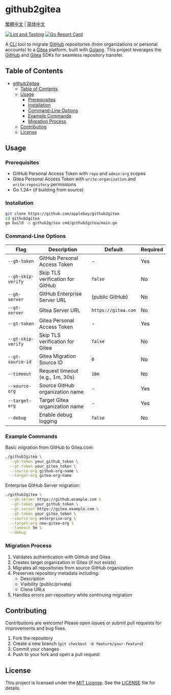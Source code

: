 # github2gitea

[繁體中文](README.zh-TW.md) | [简体中文](README.zh-CN.md)

[![Lint and Testing](https://github.com/appleboy/github2gitea/actions/workflows/testing.yml/badge.svg)](https://github.com/appleboy/github2gitea/actions/workflows/testing.yml)
[![Go Report Card](https://goreportcard.com/badge/github.com/appleboy/github2gitea)](https://goreportcard.com/report/github.com/appleboy/github2gitea)

A [CLI](https://en.wikipedia.org/wiki/Command-line_interface) tool to migrate [GitHub](https://github.com/) repositories (from organizations or personal accounts) to a [Gitea](https://about.gitea.com/) platform, built with [Golang](https://go.dev/). This project leverages the [GitHub](https://github.com/) and [Gitea](https://pkg.go.dev/code.gitea.io/sdk/gitea) SDKs for seamless repository transfer.

## Table of Contents

- [github2gitea](#github2gitea)
  - [Table of Contents](#table-of-contents)
  - [Usage](#usage)
    - [Prerequisites](#prerequisites)
    - [Installation](#installation)
    - [Command-Line Options](#command-line-options)
    - [Example Commands](#example-commands)
    - [Migration Process](#migration-process)
  - [Contributing](#contributing)
  - [License](#license)

## Usage

### Prerequisites

- GitHub Personal Access Token with `repo` and `admin:org` scopes
- Gitea Personal Access Token with `write:organization` and `write:repository` permissions
- Go 1.24+ (if building from source)

### Installation

```bash
git clone https://github.com/appleboy/github2gitea
cd github2gitea
go build -o github2gitea cmd/github2gitea/main.go
```

### Command-Line Options

| Flag               | Description                      | Default             | Required |
| ------------------ | -------------------------------- | ------------------- | -------- |
| `--gh-token`       | GitHub Personal Access Token     | -                   | Yes      |
| `--gh-skip-verify` | Skip TLS verification for GitHub | `false`             | No       |
| `--gh-server`      | GitHub Enterprise Server URL     | (public GitHub)     | No       |
| `--gt-server`      | Gitea Server URL                 | `https://gitea.com` | No       |
| `--gt-token`       | Gitea Personal Access Token      | -                   | Yes      |
| `--gt-skip-verify` | Skip TLS verification for Gitea  | `false`             | No       |
| `--gt-source-id`   | Gitea Migration Source ID        | `0`                 | No       |
| `--timeout`        | Request timeout (e.g., 1m, 30s)  | `10m`               | No       |
| `--source-org`     | Source GitHub organization name  | -                   | Yes      |
| `--target-org`     | Target Gitea organization name   | -                   | Yes      |
| `--debug`          | Enable debug logging             | `false`             | No       |

### Example Commands

Basic migration from GitHub to Gitea.com:

```bash
./github2gitea \
  --gh-token your_github_token \
  --gt-token your_gitea_token \
  --source-org github-org-name \
  --target-org gitea-org-name
```

Enterprise GitHub Server migration:

```bash
./github2gitea \
  --gh-server https://github.example.com \
  --gh-token your_github_token \
  --gt-server https://gitea.example.com \
  --gt-token your_gitea_token \
  --source-org enterprise-org \
  --target-org new-gitea-org \
  --timeout 5m \
  --debug
```

### Migration Process

1. Validates authentication with GitHub and Gitea
2. Creates target organization in Gitea (if not exists)
3. Migrates all repositories from source GitHub organization
4. Preserves repository metadata including:
   - Description
   - Visibility (public/private)
   - Clone URLs
5. Handles errors per-repository while continuing migration

## Contributing

Contributions are welcome! Please open issues or submit pull requests for improvements and bug fixes.

1. Fork the repository
2. Create a new branch (`git checkout -b feature/your-feature`)
3. Commit your changes
4. Push to your fork and open a pull request

## License

This project is licensed under the [MIT License](https://opensource.org/licenses/MIT). See the [LICENSE](LICENSE) file for details.
